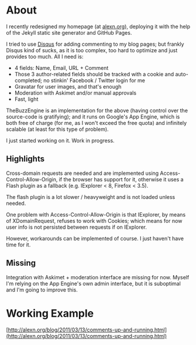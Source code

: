 About
=======

I recently redesigned my homepage (at [alexn.org](http://alexn.org/)),
deploying it with the help of the Jekyll static site generator and
GitHub Pages.

I tried to use [Disqus](http://disqus.com) for adding commenting to my
blog pages; but frankly Disqus kind of sucks, as it is too complex,
too hard to optimize and just provides too much. All I need is:

- 4 fields: Name, Email, URL + Comment
- Those 3 author-related fields should be tracked with a cookie and
  auto-completed; no stinkin' Facebook / Twitter login for me
- Gravatar for user images, and that's enough
- Moderation with Askimet and/or manual approvals
- Fast, light

TheBuzzEngine is an implementation for the above (having control over
the source-code is gratifying); and it runs on Google's App Engine,
which is both free of charge (for me, as I won't exceed the free
quota) and infinitely scalable (at least for this type of problem).

I just started working on it. Work in progress.

Highlights
----------

Cross-domain requests are needed and are implemented using
Access-Control-Allow-Origin, if the browser has support for it,
otherwise it uses a Flash plugin as a fallback (e.g. IExplorer < 8,
Firefox < 3.5).

The flash plugin is a lot slower / heavyweight and is not loaded
unless needed.

One problem with Access-Control-Allow-Origin is that IExplorer, by
means of XDomainRequest, refuses to work with Cookies; which means for
now user info is not persisted between requests if on IExplorer.

However, workarounds can be implemented of course. I just haven't have
time for it.

Missing
-------

Integration with Askimet + moderation interface are missing for
now. Myself I'm relying on the App Engine's own admin interface, but
it is suboptimal and I'm going to improve this.

Working Example
===============

[http://alexn.org/blog/2011/03/13/comments-up-and-running.html](http://alexn.org/blog/2011/03/13/comments-up-and-running.html)